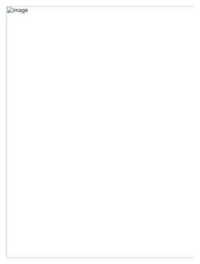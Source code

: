  <img width="540" height="676" alt="image" src="https://github.com/user-attachments/assets/d507ba5e-fe63-4bb7-839b-6d346010c8ff" />
